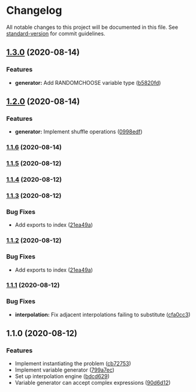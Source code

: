 # Changelog

All notable changes to this project will be documented in this file. See [standard-version](https://github.com/conventional-changelog/standard-version) for commit guidelines.

## [1.3.0](https://github.com/ArdentLabs/ardent-script/compare/v1.2.0...v1.3.0) (2020-08-14)


### Features

* **generator:** Add RANDOMCHOOSE variable type ([b5820fd](https://github.com/ArdentLabs/ardent-script/commit/b5820fd06b33349960b8cce81ff175902cff282a))

## [1.2.0](https://github.com/ArdentLabs/ardent-script/compare/v1.1.6...v1.2.0) (2020-08-14)


### Features

* **generator:** Implement shuffle operations ([0998edf](https://github.com/ArdentLabs/ardent-script/commit/0998edf302e838985f7fc71f1c54b481fa379b25))

### [1.1.6](https://github.com/ArdentLabs/ardent-script/compare/v1.1.5...v1.1.6) (2020-08-14)

### [1.1.5](https://github.com/ArdentLabs/ardent-script/compare/v1.1.4...v1.1.5) (2020-08-12)

### [1.1.4](https://github.com/ArdentLabs/ardent-script/compare/v1.1.3...v1.1.4) (2020-08-12)

### [1.1.3](https://github.com/ArdentLabs/ardent-script/compare/v1.1.1...v1.1.3) (2020-08-12)


### Bug Fixes

* Add exports to index ([21ea49a](https://github.com/ArdentLabs/ardent-script/commit/21ea49a9d5f8dc1fa1dca3a5fceabb68f69cc785))

### [1.1.2](https://github.com/ArdentLabs/ardent-script/compare/v1.1.1...v1.1.2) (2020-08-12)


### Bug Fixes

* Add exports to index ([21ea49a](https://github.com/ArdentLabs/ardent-script/commit/21ea49a9d5f8dc1fa1dca3a5fceabb68f69cc785))

### [1.1.1](https://github.com/ArdentLabs/ardent-script/compare/v1.1.0...v1.1.1) (2020-08-12)


### Bug Fixes

* **interpolation:** Fix adjacent interpolations failing to substitute ([cfa0cc3](https://github.com/ArdentLabs/ardent-script/commit/cfa0cc3241178ce4f5843eed6add4266c3fe9981))

## 1.1.0 (2020-08-12)


### Features

* Implement instantiating the problem ([cb72753](https://github.com/ArdentLabs/ardent-script/commit/cb72753bf49bd6d9e47f84b8406fa79df540edc4))
* Implement variable generator ([799a7ec](https://github.com/ArdentLabs/ardent-script/commit/799a7ec74347c830de18a9cbbfb6f252e58de9e3))
* Set up interpolation engine ([bdcd629](https://github.com/ArdentLabs/ardent-script/commit/bdcd629ce4a852909089e563202c9a63628677d0))
* Variable generator can accept complex expressions ([90d6d12](https://github.com/ArdentLabs/ardent-script/commit/90d6d12835c83228f421824d38f5474b5ab285f4))
